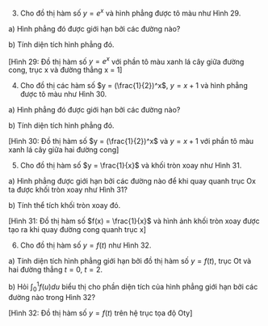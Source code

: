 3. Cho đồ thị hàm số $y = e^x$ và hình phẳng được tô màu như Hình 29.

a) Hình phẳng đó được giới hạn bởi các đường nào?

b) Tính diện tích hình phẳng đó.

[Hình 29: Đồ thị hàm số $y = e^x$ với phần tô màu xanh lá cây giữa đường cong, trục x và đường thẳng x = 1]

4. Cho đồ thị các hàm số $y = (\frac{1}{2})^x$, $y = x + 1$ và hình phẳng được tô màu như Hình 30.

a) Hình phẳng đó được giới hạn bởi các đường nào?

b) Tính diện tích hình phẳng đó.

[Hình 30: Đồ thị hàm số $y = (\frac{1}{2})^x$ và $y = x + 1$ với phần tô màu xanh lá cây giữa hai đường cong]

5. Cho đồ thị hàm số $y = \frac{1}{x}$ và khối tròn xoay như Hình 31.

a) Hình phẳng được giới hạn bởi các đường nào để khi quay quanh trục Ox ta được khối tròn xoay như Hình 31?

b) Tính thể tích khối tròn xoay đó.

[Hình 31: Đồ thị hàm số $f(x) = \frac{1}{x}$ và hình ảnh khối tròn xoay được tạo ra khi quay đường cong quanh trục x]

6. Cho đồ thị hàm số $y = f(t)$ như Hình 32.

a) Tính diện tích hình phẳng giới hạn bởi đồ thị hàm số $y = f(t)$, trục Ot và hai đường thẳng $t = 0$, $t = 2$.

b) Hỏi $\int_0^1 f(u)du$ biểu thị cho phần diện tích của hình phẳng giới hạn bởi các đường nào trong Hình 32?

[Hình 32: Đồ thị hàm số $y = f(t)$ trên hệ trục tọa độ Oty]